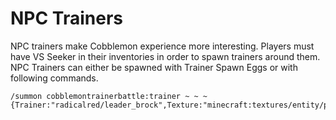 # NPC Trainers

NPC trainers make Cobblemon experience more interesting. Players must have VS Seeker in their inventories in order to spawn trainers around them. NPC Trainers can either be spawned with Trainer Spawn Eggs or with following commands.

```
/summon cobblemontrainerbattle:trainer ~ ~ ~ {Trainer:"radicalred/leader_brock",Texture:"minecraft:textures/entity/player/slim/steve.png"}
```